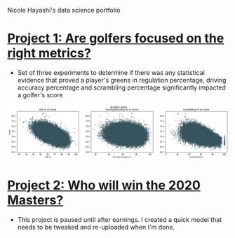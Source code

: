 Nicole Hayashi's data science portfolio

# [Project 1: Are golfers focused on the right metrics?](https://github.com/nicolehayashi/golfmetrics/blob/master/golfmetrics.ipynb)
* Set of three experiments to determine if there was any statistical evidence that proved a player's greens in regulation percentage, driving accuracy percentage and scrambling percentage significantly impacted a golfer's score

![](images/golfmetrics.png)

# [Project 2: Who will win the 2020 Masters?](https://github.com/nicolehayashi/masterswinner/blob/master/2020masterswinner.ipynb)
* This project is paused until after earnings.  I created a quick model that needs to be tweaked and re-uploaded when I'm done.
